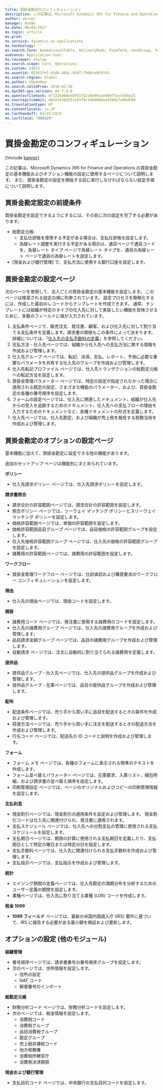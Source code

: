 ```yaml
---
title: 買掛金勘定のコンフィギュレーション
description: この記事は、Microsoft Dynamics 365 for Finance and Operations の買掛金勘定の基本機能およびオプション機能の設定に使用するページについて説明します。 また、買掛金勘定の設定を開始する前に実行しなければならない設定手順について説明します。
author: abruer
manager: AnnBe
ms.date: 08/08/2017
ms.topic: article
ms.prod: ''
ms.service: dynamics-ax-applications
ms.technology: ''
ms.search.form: BankAccountTable, DeliveryMode, PaymTerm, VendGroup, VendParameters, VendPaymMode, VendTable
audience: Application User
ms.reviewer: shylaw
ms.search.scope: Core, Operations
ms.custom: 24671
ms.assetid: 82561fe7-b2d6-464c-9347-79d0ce0f9743
ms.search.region: Global
ms.author: shpandey
ms.search.validFrom: 2016-02-28
ms.dyn365.ops.version: AX 7.0.0
ms.openlocfilehash: bf3226060eddf01fb218e99cae4097fecfe56e25
ms.sourcegitcommit: dd1e1636d351a15f9c1b6808bea359417a9bd690
ms.translationtype: HT
ms.contentlocale: ja-JP
ms.lasthandoff: 03/25/2019
ms.locfileid: "896629"
---
```

# <a name="configure-accounts-payable"></a>買掛金勘定のコンフィギュレーション

[!include [banner](../includes/banner.md)]

この記事は、Microsoft Dynamics 365 for Finance and Operations の買掛金勘定の基本機能およびオプション機能の設定に使用するページについて説明します。 また、買掛金勘定の設定を開始する前に実行しなければならない設定手順について説明します。

<a name="prerequisites-for-accounts-payable-setup"></a>買掛金勘定設定の前提条件
----------------------------------------

買掛金勘定を設定できるようにするには、その前に次の設定を完了する必要があります。

-   総勘定元帳:
    -   支払仕訳帳を使用する予定がある場合は、支払仕訳帳を設定します。
    -   為替レート調整を実行する予定がある場合は、通貨ページで通貨コードを、為替レート タイプ ページで為替レート タイプを、通貨の為替レート ページで通貨の為替レートを設定します。
-   [現金および銀行管理] で、支払方法に使用する銀行口座を設定します。

## <a name="setup-pages-for-accounts-payable"></a>買掛金勘定の設定ページ

次のページを使用して、法人ごとの買掛金勘定の基本機能を設定します。 このページは推奨される設定の順に列挙されています。 設定プロセスを簡略化するには、作成した最初のレコードからテンプレートを作成できます。 通常、テンプレートには組織が特定のタイプの仕入先に対して実装したい機能を反映させるために、多数のフィールドに値が入力されています。
1.  支払条件ページで、販売注文、発注書、顧客、および仕入先に対して割り当てる支払条件を定義します。請求書の期限もこの条件によって決まります。 詳細については、「[仕入先の支払手数料の定義](tasks/define-vendor-payment-fees.md)」を参照してください。
2.  支払方法 - 仕入先ページでは、組織から仕入先への支払方法に関する情報を作成および管理します。
3.  仕入先グループ ページでは、転記、決済、支払、レポート、予測に必要な重要なパラメータを共有する仕入先のグループを作成および管理します。
4.  仕入先転記プロファイル ページでは、仕入先トランザクションの総勘定元帳への転記方法を設定します。
5.  買掛金管理パラメーター ページでは、特定の設定が指定されなかった場合に適用される既定の設定、さまざまな機能のパラメーター、および、買掛金勘定の各種の番号順序を設定します。
6.  フォームの設定ページでは、仕入先に関連したドキュメント、組織が仕入先からの受入を追跡するためのドキュメント、仕入先への支払フローの理由を入力するためのドキュメントなど、各種ドキュメントの形式を定義します。
7.  仕入先ページでは、仕入先勘定、および組織が売上税を報告する税務当局を作成および管理します。

## <a name="optional-setup-pages-for-accounts-payable"></a>買掛金勘定のオプションの設定ページ
基本機能に加えて、買掛金勘定に設定できる他の機能があります。

追加のセットアップ ページは機能別にまとめられています。

**ポリシー**
-   仕入先請求ポリシー ページでは、仕入先請求ポリシーを設定します。

**請求書照合**

-   請求合計の許容範囲ページでは、請求合計の許容範囲を設定します。
-   照合ポリシー ページでは、ツーウェイ マッチング ポリシーとスリーウェイ マッチング ポリシーを設定します。
-   価格許容範囲ページでは、単価の許容範囲を設定します。
-   価格許容範囲品目グループ ページでは、品目価格の許容範囲グループを設定します。
-   仕入先価格許容範囲グループ ページでは、仕入先の価格の許容範囲グループを設定します。
-   諸費用の許容範囲ページでは、諸費用の許容範囲を設定します。

**ワークフロー**

-   買掛金管理ワークフロー ページでは、仕訳承認および購買要求のワークフロー コンフィギュレーションを設定します。

**理由**

-   仕入先の理由ページでは、理由コードを設定します。

**諸掛**

-   諸費用コード ページでは、発注書に使用する諸費用のコードを設定します。
-   仕入先の諸費用グループ ページでは、仕入先の諸費用グループを作成および管理します。
-   品目請求金額グループ ページでは、品目の諸費用グループを作成および管理します。
-   自動請求 ページでは、注文に自動的に割り当てられる諸費用を定義します。

**提供品**

-   提供品グループ - 仕入先ページでは、仕入先の提供品グループを作成および管理します。
-   提供品グループ - 在庫ページでは、品目の提供品グループを作成および管理します。

**配布**

-   配送条件ページでは、売り手から買い手に品目を配送するときの条件を作成および管理します。
-   荷渡方法ページでは、売り手から買い手に注文を配送するときの配送方法を作成および管理します。
-   行先コード ページでは、配送先の ID コードと説明を作成および管理します。

**フォーム**

-   フォーム メモ ページでは、各種のフォームに表示される標準のテキストを作成します。
-   フォーム並べ替えパラメーター ページでは、在庫要求、入庫リスト、梱包明細、および請求書の並べ替え順序を設定します。
-   印刷管理設定 ページでは、ページのオリジナルおよびコピーの印刷管理情報を設定します。

**支払利息**

-   現金割引ページでは、現金割引の適用条件を設定および管理します。 現金割引コードは仕入先に関連付けられ、発注書に適用されます。
-   支払スケジュール ページでは、仕入先への分割支払の管理に使用される支払スケジュールを設定します。
-   支払期日ページでは、期限の計算に使用される支払期日を定義したり、支払期日として特定の曜日または特定の日を指定します。
-   支払手数料ページでは、仕入先に関連付けられる支払手数料を作成および管理します。
-   支払指示ページでは、支払指示を作成および管理します。

**統計**

-   エイジング期間の定義ページでは、仕入先勘定の満期分布を分析するためのユーザー定義の期間を設定します。
-   業種ページでは、仕入先に割り当てる業種 (LOB) コードを作成します。

**税金 1099**

-   **1099 フィールド** ページでは、最新の米国内国歳入庁 (IRS) 要件に基づいて、IRS に報告する必要がある最小額を検証および更新します。

## <a name="optional-setup-for-other-modules"></a>**オプションの設定 (他のモジュール)**
**組織管理**

-   番号順序ページでは、請求書番号の番号順序グループを設定します。
-   次のページでは、住所情報を設定します。
    -   住所の設定
    -   NAF コード
    -   郵便番号のインポート

**総勘定元帳**

-   財務分析コード ページでは、財務分析コードを設定します。
-   次のページでは、税金情報を設定します。
    -   消費税コード
    -   消費税グループ
    -   品目消費税グループ
    -   勘定グループ
    -   売上税非課税コード
    -   地方税務署
    -   消費税所轄官庁
    -   消費税決済期間

**現金および銀行管理**

-   支払目的コード ページでは、中央銀行の支払目的コードを設定します。





